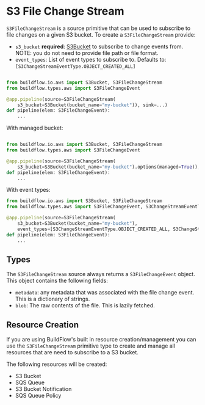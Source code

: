 # S3 File Change Stream

`S3FileChangeStream` is a source primitive that can be used to subscribe to file changes on a given S3 bucket. To create a `S3FileChangeStream` provide:
- `s3_bucket` **required**: [S3Bucket](s3) to subscribe to change events from. NOTE: you do not need to provide file path or file format.
- `event_types`: List of event types to subscribe to. Defaults to: `[S3ChangeStreamEventType.OBJECT_CREATED_ALL]`

```python

from buildflow.io.aws import S3Bucket, S3FileChangeStream
from buildflow.types.aws import S3FileChangeEvent

@app.pipeline(source=S3FileChangeStream(
    s3_bucket=S3Bucket(bucket_name="my-bucket")), sink=...)
def pipeline(elem: S3FileChangeEvent):
    ...
```

With managed bucket:

```python

from buildflow.io.aws import S3Bucket, S3FileChangeStream
from buildflow.types.aws import S3FileChangeEvent

@app.pipeline(source=S3FileChangeStream(
    s3_bucket=S3Bucket(bucket_name="my-bucket").options(managed=True)), sink=...)
def pipeline(elem: S3FileChangeEvent):
    ...
```

With event types:

```python
from buildflow.io.aws import S3Bucket, S3FileChangeStream
from buildflow.types.aws import S3FileChangeEvent, S3ChangeStreamEventType

@app.pipeline(source=S3FileChangeStream(
    s3_bucket=S3Bucket(bucket_name="my-bucket"),
    event_types=[S3ChangeStreamEventType.OBJECT_CREATED_ALL, S3ChangeStreamEventType.OBJECT_REMOVED_ALL]), sink=...)
def pipeline(elem: S3FileChangeEvent):
    ...
```

## Types

The `S3FileChangeStream` source always returns a `S3FileChangeEvent` object. This object contains the following fields:

- `metadata`: any metadata that was associated with the file change event. This is a dictionary of strings.
- `blob`: The raw contents of the file. This is lazily fetched.

## Resource Creation

If you are using BuildFlow's built in resource creation/management you can use the `S3FileChangeStream` primitive type to create and manage all resources that are need to subscribe to a S3 bucket.

The following resources will be created:
- S3 Bucket
- SQS Queue
- S3 Bucket Notification
- SQS Queue Policy
